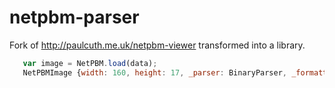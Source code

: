 # netpbm-parser
Fork of http://paulcuth.me.uk/netpbm-viewer transformed into a library.

```javascript
   var image = NetPBM.load(data);
   NetPBMImage {width: 160, height: 17, _parser: BinaryParser, _formatter: PPMFormatter, getCanvas: <canvas...}
```
